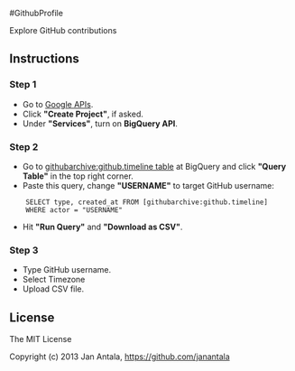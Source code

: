 #GithubProfile

Explore GitHub contributions

## Instructions

### Step 1
- Go to [Google APIs](https://code.google.com/apis/console/). 
- Click **"Create Project"**, if asked. 
- Under **"Services"**, turn on **BigQuery API**.

### Step 2
- Go to [githubarchive:github.timeline table](https://bigquery.cloud.google.com/table/githubarchive:github.timeline) at BigQuery and click **"Query Table"** in the top right corner.
- Paste this query, change **"USERNAME"** to target GitHub username:

```
    SELECT type, created_at FROM [githubarchive:github.timeline]
    WHERE actor = "USERNAME"
```

- Hit **"Run Query"** and **"Download as CSV"**.

### Step 3
- Type GitHub username.
- Select Timezone
- Upload CSV file.

## License

The MIT License

Copyright (c) 2013 Jan Antala, https://github.com/janantala
